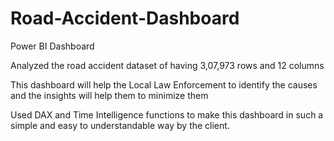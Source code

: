 # Road-Accident-Dashboard
Power BI Dashboard

Analyzed the road accident dataset of having 3,07,973 rows and 12 columns

This dashboard will help the Local Law Enforcement to identify the causes and the insights will help them to minimize them

Used DAX and Time Intelligence functions to make this dashboard in such a simple and easy to understandable way by the client.
